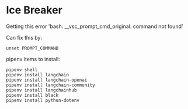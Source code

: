 # Ice Breaker

Getting this error 'bash: __vsc_prompt_cmd_original: command not found'

Can fix this by:
```
unset PROMPT_COMMAND
```

pipenv items to install:

```
pipenv shell
pipenv install langchain
pipenv install langchain-openai
pipenv install langchain-community
pipenv install langchainhub
pipenv install black
pipenv install python-dotenv
```